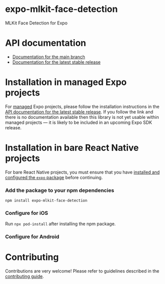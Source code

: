 # expo-mlkit-face-detection

MLKit Face Detection for Expo

# API documentation

- [Documentation for the main branch](https://github.com/expo/expo/blob/main/docs/pages/versions/unversioned/sdk/expo-mlkit-face-detection#readme.md)
- [Documentation for the latest stable release](https://docs.expo.dev/versions/latest/sdk/expo-mlkit-face-detection#readme/)

# Installation in managed Expo projects

For [managed](https://docs.expo.dev/archive/managed-vs-bare/) Expo projects, please follow the installation instructions in the [API documentation for the latest stable release](#api-documentation). If you follow the link and there is no documentation available then this library is not yet usable within managed projects &mdash; it is likely to be included in an upcoming Expo SDK release.

# Installation in bare React Native projects

For bare React Native projects, you must ensure that you have [installed and configured the `expo` package](https://docs.expo.dev/bare/installing-expo-modules/) before continuing.

### Add the package to your npm dependencies

```
npm install expo-mlkit-face-detection
```

### Configure for iOS

Run `npx pod-install` after installing the npm package.


### Configure for Android



# Contributing

Contributions are very welcome! Please refer to guidelines described in the [contributing guide]( https://github.com/expo/expo#contributing).
